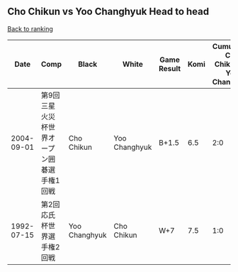 ## Cho Chikun vs Yoo Changhyuk Head to head

[Back to ranking](../../index.md)




| **Date** | **Comp** | **Black** | **White** | **Game Result** | **Komi** | **Cumulative Cho Chikun Vs Yoo Changhyuk** | **Cho Chikun Streak** | **Yoo Changhyuk Streak** | 
| --- | --- | --- | --- | --- | --- | --- | --- | --- |
| 2004-09-01 | 第9回三星火災杯世界オープン囲碁選手権1回戦 | Cho Chikun | Yoo Changhyuk | B+1.5 | 6.5 | 2:0 | 2 | 0 | 
| 1992-07-15 | 第2回応氏杯世界選手権2回戦 | Yoo Changhyuk | Cho Chikun | W+7 | 7.5 | 1:0 | 1 | 0 |





